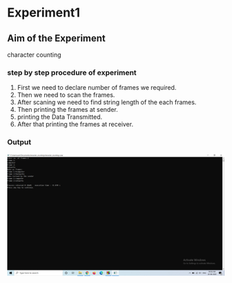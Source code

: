 # Experiment1

## Aim of the Experiment
character counting

### step by step procedure of experiment
1. First we need to declare number of frames we required.
2. Then we need to scan the frames.
3. After scaning we need to find string length of the each frames.
4. Then printing the frames at sender.
5. printing the Data Transmitted.
6. After that printing the frames at receiver.

### Output

![output](charactercounting.png)
